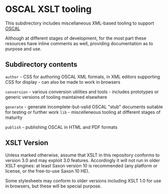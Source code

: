 # OSCAL XSLT tooling

This subdirectory includes miscellaneous XML-based tooling to support [OSCAL](http://pages.nist.gov/oscal)

Although at different stages of development, for the most part these resources have inline comments as well, providing documentation as to purpose and use.

## Subdirectory contents

`author` - CSS for authoring OSCAL XML formats, in XML editors supporting CSS for display - can also be made to work in browsers

`conversion` - various conversion utilities and tools - includes prototypes or generic versions of tooling maintained elsewhere

`generate` - generate incomplete-but-valid OSCAL "stub" documents suitable for testing or further work
`lib` - miscelleneous tooling at different stages of maturity

`publish` - publishing OSCAL in HTML and PDF formats

## XSLT Version

Unless marked otherwise, assume that XSLT in this repository conforms to version 3.0 and may exploit 3.0 features. Accordingly it will not run in older XSLT engines: at least Saxon version 10 is recommended (any platform or license, or the free-to-use Saxon 10 HE).

Some stylesheets may conform to older versions including XSLT 1.0 for use in browsers, but these will be special purpose.

